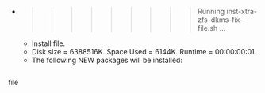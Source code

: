 * >>>>>>>>> Running inst-xtra-zfs-dkms-fix-file.sh ...
  * Install file.
  * Disk size = 6388516K. Space Used = 6144K. Runtime = 00:00:00:01.
  * The following NEW packages will be installed:
  ```bash
file
  ```
